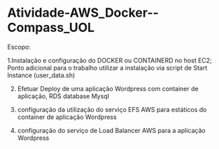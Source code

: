 # Atividade-AWS_Docker--Compass_UOL

Escopo:

1.Instalação e configuração do DOCKER ou CONTAINERD no host EC2; 
Ponto adicional para o trabalho utilizar a instalação via script de Start Instance (user_data.sh) 

2. Efetuar Deploy de uma aplicação Wordpress com container de aplicação, RDS database Mysql 

3. configuração da utilização do serviço EFS AWS para estáticos do container de aplicação Wordpress 

4. configuração do serviço de Load Balancer AWS para a aplicação Wordpress 
